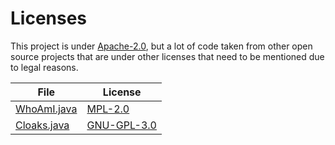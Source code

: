 # Licenses

This project is under [Apache-2.0](https://www.apache.org/licenses/LICENSE-2.0), but a lot of code taken from other open source projects that are under other licenses that need to be mentioned due to legal reasons.

| File                                                                                    | License                                                     |
| --------------------------------------------------------------------------------------- | ----------------------------------------------------------- |
| [WhoAmI.java](src/main/java/org/saturnclient/saturnclient/mixin/WhoAmI.java)            | [MPL-2.0](https://mozilla.org/MPL/2.0/)                     |
| [Cloaks.java](src/main/java/org/saturnclient/saturnclient/cosmetics/cloaks/Cloaks.java) | [GNU-GPL-3.0](https://www.gnu.org/licenses/gpl-3.0.en.html) |
